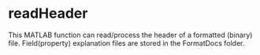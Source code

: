 # readHeader
This MATLAB function can read/process the header of a formatted (binary) file. Field(property) explanation files are stored in the FormatDocs folder.
